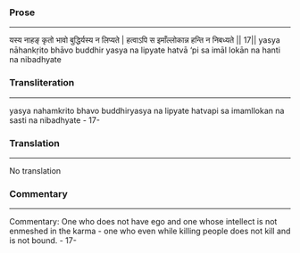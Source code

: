### Prose 
 --- 
यस्य नाहङ् कृतो भावो बुद्धिर्यस्य न लिप्यते |
हत्वाऽपि स इमाँल्लोकान्न हन्ति न निबध्यते || 17||
yasya nāhankṛito bhāvo buddhir yasya na lipyate
hatvā ‘pi sa imāl lokān na hanti na nibadhyate

### Transliteration 
 --- 
yasya nahamkrito bhavo buddhiryasya na lipyate hatvapi sa imamllokan na sasti na nibadhyate - 17-

### Translation 
 --- 
No translation

### Commentary 
 --- 
Commentary: One who does not have ego and one whose intellect is not enmeshed in the karma - one who even while killing people does not kill and is not bound. - 17-